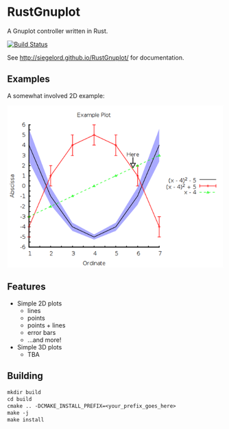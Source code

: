 # RustGnuplot

A Gnuplot controller written in Rust.

[![Build Status](https://travis-ci.org/SiegeLord/RustGnuplot.png)](https://travis-ci.org/SiegeLord/RustGnuplot)

See http://siegelord.github.io/RustGnuplot/ for documentation.

## Examples

A somewhat involved 2D example:

![2D Example plot](doc/fg1.1.png)

## Features

* Simple 2D plots
	* lines
	* points
	* points + lines
	* error bars
	* ...and more!
* Simple 3D plots
	* TBA

## Building

~~~
mkdir build
cd build
cmake .. -DCMAKE_INSTALL_PREFIX=<your_prefix_goes_here>
make -j
make install
~~~
